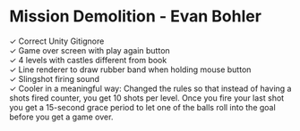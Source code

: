 # Mission Demolition - Evan Bohler
✓ Correct Unity Gitignore  
✓ Game over screen with play again button  
✓ 4 levels with castles different from book  
✓ Line renderer to draw rubber band when holding mouse button  
✓ Slingshot firing sound  
✓ Cooler in a meaningful way: Changed the rules so that instead of having a shots fired counter, you get 10 shots per level. Once you fire your last shot you get a 15-second grace period to let one of the balls roll into the goal before you get a game over.  
